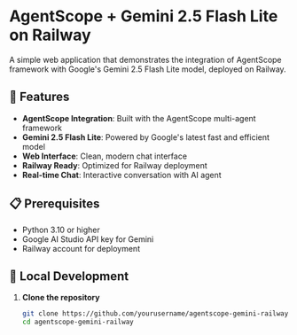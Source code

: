 # AgentScope + Gemini 2.5 Flash Lite on Railway

A simple web application that demonstrates the integration of AgentScope framework with Google's Gemini 2.5 Flash Lite model, deployed on Railway.

## 🚀 Features

- **AgentScope Integration**: Built with the AgentScope multi-agent framework
- **Gemini 2.5 Flash Lite**: Powered by Google's latest fast and efficient model
- **Web Interface**: Clean, modern chat interface
- **Railway Ready**: Optimized for Railway deployment
- **Real-time Chat**: Interactive conversation with AI agent

## 📋 Prerequisites

- Python 3.10 or higher
- Google AI Studio API key for Gemini
- Railway account for deployment

## 🔧 Local Development

1. **Clone the repository**
   ```bash
   git clone https://github.com/yourusername/agentscope-gemini-railway.git
   cd agentscope-gemini-railway
